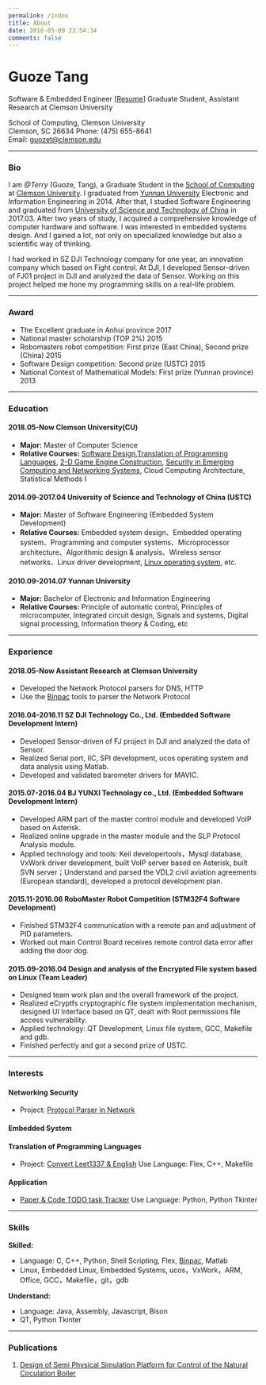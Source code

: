 ```yaml
---
permalink: /index
title: About
date: 2018-05-09 23:54:34
comments: false
---
```


# **Guoze Tang**

Software & Embedded Engineer [[Resume](http://guozet.me/about/resume.pdf)]
Graduate Student, Assistant Research at Clemson University  

School of Computing, Clemson University  
Clemson, SC 26634
Phone: (475) 655-8641  
Email: guozet@clemson.edu

---

### Bio

I am *@Terry* (Guoze, Tang), a Graduate Student in the [School of Computing](http://www.clemson.edu/ces/computing/) at [Clemson University](http://www.clemson.edu/). I graduated from [Yunnan University](https://en.wikipedia.org/wiki/Yunnan_University) Electronic and Information Engineering in 2014. After that, I studied Software Engineering and graduated from [University of Science and Technology of China](https://en.wikipedia.org/wiki/University_of_Science_and_Technology_of_China) in 2017.03. After two years of study, I acquired a comprehensive knowledge of computer hardware and software. I was interested in embedded systems design. And I gained a lot, not only on specialized knowledge but also a scientific way of thinking.

I had worked in SZ DJI Technology company for one year, an innovation company which based on Fight control. At DJI, I developed Sensor-driven of FJ01 project in DJI and analyzed the data of Sensor. Working on this project helped me hone my programming skills on a real-life problem.  

---

### Award

- The Excellent graduate in Anhui province 2017  
- National master scholarship (TOP 2%) 2015  
- Robomasters robot competition: First prize (East China), Second prize (China) 2015  
- Software Design competition: Second prize (USTC) 2015  
- National Contest of Mathematical Models: First prize (Yunnan province) 2013  

---

### Education

#### 2018.05-Now Clemson University(CU)

- **Major:** Master of Computer Science
- **Relative Courses:** [Software Design](https://people.cs.clemson.edu/~malloy/courses/8700-2018/index.html),[Translation of Programming Languages](https://people.cs.clemson.edu/~malloy/courses/8270-2017/index.html), [2-D Game Engine Construction](https://people.cs.clemson.edu/~malloy/courses/4160-2018fall/index.html),  [Security in Emerging Computing and Networking Systems](https://people.cs.clemson.edu/~hongxih/teaching/2018fall/cpcs8580/2018fall.htm), Cloud Computing Architecture, Statistical Methods I

#### 2014.09-2017.04 University of Science and Technology of China (USTC)

- **Major:** Master of Software Engineering (Embedded System Development)
- **Relative Courses:** Embedded system design、Embedded operating system、Programming and computer systems、Microprocessor architecture、Algorithmic design & analysis、Wireless sensor networks、Linux driver development, [Linux operating system](https://mooc.study.163.com/course/1000029000?tid=1000037000), etc.  

#### 2010.09-2014.07 Yunnan University

- **Major:** Bachelor of Electronic and Information Engineering  
- **Relative Courses:** Principle of automatic control, Principles of microcomputer, Integrated circuit design, Signals and systems, Digital signal processing, Information theory & Coding, etc

---

### Experience

#### 2018.05-Now Assistant Research at Clemson University

- Developed the Network Protocol parsers for DNS, HTTP
- Use the [Binpac](https://www.bro.org/sphinx/components/binpac/README.html) tools to parser the Network Protocol

#### 2016.04-2016.11 SZ DJI Technology Co., Ltd. (Embedded Software Development Intern)

- Developed Sensor-driven of FJ project in DJI and analyzed the data of Sensor.
- Realized Serial port, IIC, SPI development, ucos operating system and data analysis using Matlab.
- Developed and validated barometer drivers for MAVIC.

#### 2015.07-2016.04 BJ YUNXI Technology co., Ltd. (Embedded Software Development Intern)  

- Developed ARM part of the master control module and developed VoIP based on Asterisk.  
- Realized online upgrade in the master module and the SLP Protocol Analysis module.  
- Applied technology and tools: Keil developertools，Mysql database, VxWork driver development, built VoIP server based on Asterisk, built SVN server；Understand and parsed the VDL2 civil aviation agreements (European standard), developed a protocol development plan.

#### 2015.11-2016.06 RoboMaster Robot Competition (STM32F4 Software Development)

- Finished STM32F4 communication with a remote pan and adjustment of PID parameters.
- Worked out main Control Board receives remote control data error after adding the door dog.

#### 2015.09-2016.04 Design and analysis of the Encrypted File system based on Linux (Team Leader)

- Designed team work plan and the overall framework of the project.
- Realized eCryptfs cryptographic file system implementation mechanism, designed UI Interface based on QT, dealt with Root permissions file access vulnerability.
- Applied technology: QT Development, Linux file system, GCC, Makefile and gdb.
- Finished perfectly and got a second prize of USTC.

---

### Interests

#### Networking Security

- Project: [Protocol Parser in Network](https://github.com/guozetang/Protocol_Parser)

#### Embedded System

#### Translation of Programming Languages
  
- Project: [Convert Leet1337 & English](https://github.com/guozetang/convertleet1337_english)
  Use Language: Flex, C++, Makefile

#### Application

- [Paper & Code TODO task Tracker](https://github.com/guozetang/paper_code_tracker)
  Use Language: Python, Python Tkinter

---

### Skills

**Skilled:**

- Language: C, C++, Python, Shell Scripting, Flex, [Binpac](https://www.bro.org/sphinx/components/binpac/README.html), Matlab
- Linux, Embedded Linux, Embedded Systems, ucos，VxWork，ARM, Office, GCC，Makefile，git，gdb

**Understand:**

- Language: Java, Assembly, Javascript, Bison
- QT, Python Tkinter

---

### Publications

1. [Design of Semi Physical Simulation Platform for Control of the Natural Circulation Boiler](https://drive.google.com/open?id=1hWslNK0es94TkyLHxB-3ZWm2VPupseUn)